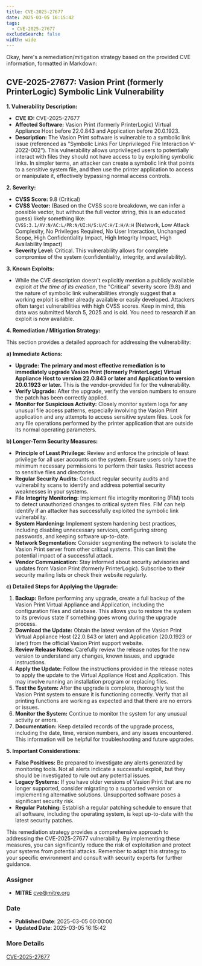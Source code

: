 ```yaml
---
title: CVE-2025-27677
date: 2025-03-05 16:15:42
tags:
  - CVE-2025-27677
excludeSearch: false
width: wide
---
```


Okay, here's a remediation/mitigation strategy based on the provided CVE information, formatted in Markdown:

## CVE-2025-27677: Vasion Print (formerly PrinterLogic) Symbolic Link Vulnerability

**1. Vulnerability Description:**

*   **CVE ID:** CVE-2025-27677
*   **Affected Software:** Vasion Print (formerly PrinterLogic) Virtual Appliance Host before 22.0.843 and Application before 20.0.1923.
*   **Description:**  The Vasion Print software is vulnerable to a symbolic link issue (referenced as "Symbolic Links For Unprivileged File Interaction V-2022-002").  This vulnerability allows unprivileged users to potentially interact with files they should not have access to by exploiting symbolic links. In simpler terms, an attacker can create a symbolic link that points to a sensitive system file, and then use the printer application to access or manipulate it, effectively bypassing normal access controls.

**2. Severity:**

*   **CVSS Score:** 9.8 (Critical)
*   **CVSS Vector:**  (Based on the CVSS score breakdown, we can infer a possible vector, but without the full vector string, this is an educated guess) likely something like: `CVSS:3.1/AV:N/AC:L/PR:N/UI:N/S:U/C:H/I:H/A:H` (Network, Low Attack Complexity, No Privileges Required, No User Interaction, Unchanged Scope, High Confidentiality Impact, High Integrity Impact, High Availability Impact)
*   **Severity Level:** Critical. This vulnerability allows for complete compromise of the system (confidentiality, integrity, and availability).

**3. Known Exploits:**

*   While the CVE description doesn't explicitly mention a publicly available exploit *at the time of its creation*, the "Critical" severity score (9.8) and the nature of symbolic link vulnerabilities strongly suggest that a working exploit is either already available or easily developed.  Attackers often target vulnerabilities with high CVSS scores.  Keep in mind, this data was submitted March 5, 2025 and is old. You need to research if an exploit is now available.

**4. Remediation / Mitigation Strategy:**

This section provides a detailed approach for addressing the vulnerability:

**a) Immediate Actions:**

*   **Upgrade:**  **The primary and most effective remediation is to immediately upgrade Vasion Print (formerly PrinterLogic) Virtual Appliance Host to version 22.0.843 or later and Application to version 20.0.1923 or later.** This is the vendor-provided fix for the vulnerability.
*   **Verify Upgrade:** After the upgrade, verify the version numbers to ensure the patch has been correctly applied.
*   **Monitor for Suspicious Activity:**  Closely monitor system logs for any unusual file access patterns, especially involving the Vasion Print application and any attempts to access sensitive system files.  Look for any file operations performed by the printer application that are outside its normal operating parameters.

**b) Longer-Term Security Measures:**

*   **Principle of Least Privilege:** Review and enforce the principle of least privilege for all user accounts on the system. Ensure users only have the minimum necessary permissions to perform their tasks.  Restrict access to sensitive files and directories.
*   **Regular Security Audits:** Conduct regular security audits and vulnerability scans to identify and address potential security weaknesses in your systems.
*   **File Integrity Monitoring:** Implement file integrity monitoring (FIM) tools to detect unauthorized changes to critical system files.  FIM can help identify if an attacker has successfully exploited the symbolic link vulnerability.
*   **System Hardening:** Implement system hardening best practices, including disabling unnecessary services, configuring strong passwords, and keeping software up-to-date.
*   **Network Segmentation:**  Consider segmenting the network to isolate the Vasion Print server from other critical systems. This can limit the potential impact of a successful attack.
*   **Vendor Communication:** Stay informed about security advisories and updates from Vasion Print (formerly PrinterLogic). Subscribe to their security mailing lists or check their website regularly.

**c) Detailed Steps for Applying the Upgrade:**

1.  **Backup:** Before performing any upgrade, create a full backup of the Vasion Print Virtual Appliance and Application, including the configuration files and database. This allows you to restore the system to its previous state if something goes wrong during the upgrade process.
2.  **Download the Update:** Obtain the latest version of the Vasion Print Virtual Appliance Host (22.0.843 or later) and Application (20.0.1923 or later) from the official Vasion Print support website.
3.  **Review Release Notes:** Carefully review the release notes for the new version to understand any changes, known issues, and upgrade instructions.
4.  **Apply the Update:** Follow the instructions provided in the release notes to apply the update to the Virtual Appliance Host and Application. This may involve running an installation program or replacing files.
5.  **Test the System:** After the upgrade is complete, thoroughly test the Vasion Print system to ensure it is functioning correctly. Verify that all printing functions are working as expected and that there are no errors or issues.
6.  **Monitor the System:**  Continue to monitor the system for any unusual activity or errors.
7.  **Documentation:** Keep detailed records of the upgrade process, including the date, time, version numbers, and any issues encountered. This information will be helpful for troubleshooting and future upgrades.

**5.  Important Considerations:**

*   **False Positives:** Be prepared to investigate any alerts generated by monitoring tools. Not all alerts indicate a successful exploit, but they should be investigated to rule out any potential issues.
*   **Legacy Systems:** If you have older versions of Vasion Print that are no longer supported, consider migrating to a supported version or implementing alternative solutions. Unsupported software poses a significant security risk.
*   **Regular Patching:** Establish a regular patching schedule to ensure that all software, including the operating system, is kept up-to-date with the latest security patches.

This remediation strategy provides a comprehensive approach to addressing the CVE-2025-27677 vulnerability. By implementing these measures, you can significantly reduce the risk of exploitation and protect your systems from potential attacks. Remember to adapt this strategy to your specific environment and consult with security experts for further guidance.

### Assigner
- **MITRE** <cve@mitre.org>

### Date
- **Published Date**: 2025-03-05 00:00:00
- **Updated Date**: 2025-03-05 16:15:42

### More Details
[CVE-2025-27677](https://www.cvedetails.com/cve/CVE-2025-27677)